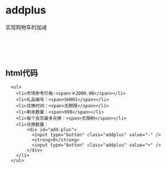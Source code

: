 # addplus
实现购物车的加减
<pre><code>
<script>
function addPlus(e){
    var btn=e.getElementsByTagName('input');
    var stor=e.getElementsByTagName('strong')[0];
    var num=Number(stor.innerHTML);
     btn[0].onclick=function(){
      if(num>0){
        num--;
        stor.innerHTML=num;
      }
    }
    btn[1].onclick=function(){
      num++;
      stor.innerHTML=num;
    }
  }
  window.onload=function(){
   var regulation=document.getElementById('add-plus')
   addPlus(regulation)
  }
</script>
</code></pre>
## html代码


 
      <ul>
        <li>市场参考价格:<span>￥2000.00</span></li>
        <li>礼品编号：<span>SH001</span></li>
        <li>兑换时间：<span>无期限</span></li>
        <li>剩余数量：<span>998</span></li>
        <li>每个会员最多兑换：<span>无限制</span></li>
        <li>兑换数量：
            <div id="add-plus">
              <input type="button" class="addplus" value="-" />
              <strong>0</strong>
              <input type="button" class="addplus" value="+" />
            </div>
        </li>
      </ul>


